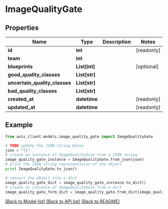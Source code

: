 # ImageQualityGate


## Properties

Name | Type | Description | Notes
------------ | ------------- | ------------- | -------------
**id** | **int** |  | [readonly]
**team** | **int** |  |
**blueprints** | **List[int]** |  | [optional]
**good_quality_classes** | **List[str]** |  |
**uncertain_quality_classes** | **List[str]** |  |
**bad_quality_classes** | **List[str]** |  |
**created_at** | **datetime** |  | [readonly]
**updated_at** | **datetime** |  | [readonly]

## Example

```python
from avis_client.models.image_quality_gate import ImageQualityGate

# TODO update the JSON string below
json = "{}"
# create an instance of ImageQualityGate from a JSON string
image_quality_gate_instance = ImageQualityGate.from_json(json)
# print the JSON string representation of the object
print ImageQualityGate.to_json()

# convert the object into a dict
image_quality_gate_dict = image_quality_gate_instance.to_dict()
# create an instance of ImageQualityGate from a dict
image_quality_gate_form_dict = image_quality_gate.from_dict(image_quality_gate_dict)
```
[[Back to Model list]](../#documentation-for-models) [[Back to API list]](../#documentation-for-api-endpoints) [[Back to README]](../)
